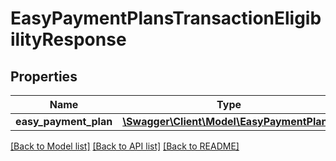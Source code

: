 # EasyPaymentPlansTransactionEligibilityResponse

## Properties
Name | Type | Description | Notes
------------ | ------------- | ------------- | -------------
**easy_payment_plan** | [**\Swagger\Client\Model\EasyPaymentPlan[]**](EasyPaymentPlan.md) |  | [optional] 

[[Back to Model list]](../../README.md#documentation-for-models) [[Back to API list]](../../README.md#documentation-for-api-endpoints) [[Back to README]](../../README.md)

